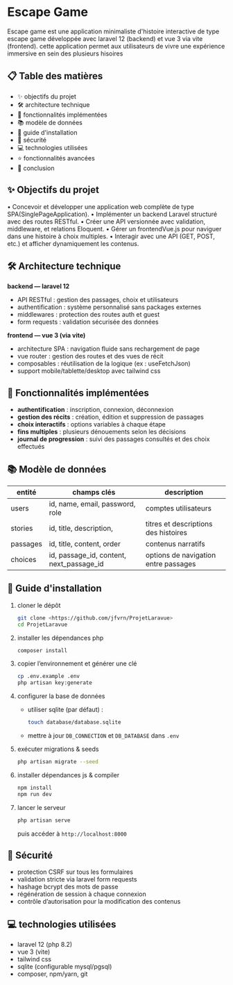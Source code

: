 # Escape Game

Escape game est une application minimaliste d'histoire interactive de type escape game développée avec laravel 12 (backend) et vue 3 via vite (frontend). cette application permet aux utilisateurs de vivre une expérience immersive en sein des plusieurs hisoires

## 📋 Table des matières

* ✨ objectifs du projet
* 🛠️ architecture technique
* 🌟 fonctionnalités implémentées
* 📚 modèle de données
* 🚀 guide d'installation
* 🔐 sécurité
* 💻 technologies utilisées
* ⭐ fonctionnalités avancées
* 📝 conclusion

## ✨ Objectifs du projet

 • Concevoir et développer une application web complète de type SPA(SinglePageApplication).
 • Implémenter un backend Laravel structuré avec des routes RESTful.
 • Créer une API versionnée avec validation, middleware, et relations Eloquent.
 • Gérer un frontendVue.js pour naviguer dans une histoire à choix multiples.
 • Interagir avec une API (GET, POST, etc.) et afficher dynamiquement les contenus.

## 🛠️ Architecture technique

**backend — laravel 12**

* API RESTful : gestion des passages, choix et utilisateurs
* authentification : système personnalisé sans packages externes
* middlewares : protection des routes auth et guest
* form requests : validation sécurisée des données

**frontend — vue 3 (via vite)**

* architecture SPA : navigation fluide sans rechargement de page
* vue router : gestion des routes et des vues de récit
* composables : réutilisation de la logique (ex : useFetchJson)
* support mobile/tablette/desktop avec tailwind css

## 🌟 Fonctionnalités implémentées

* **authentification** : inscription, connexion, déconnexion
* **gestion des récits** : création, édition et suppression de passages
* **choix interactifs** : options variables à chaque étape
* **fins multiples** : plusieurs dénouements selon les décisions
* **journal de progression** : suivi des passages consultés et des choix effectués

## 📚 Modèle de données

| entité         | champs clés                                 | description                                 |
| -------------- | ------------------------------------------- | ------------------------------------------- |
| users          | id, name, email, password, role             | comptes utilisateurs                        |
| stories        | id, title, description,                     | titres et descriptions des histoires        |
| passages       | id, title, content, order                   | contenus narratifs                          |
| choices        | id, passage\_id, content, next\_passage\_id   | options de navigation entre passages        |

## 🚀 Guide d'installation

1. cloner le dépôt

   ```bash
   git clone <https://github.com/jfvrn/ProjetLaravue>
   cd ProjetLaravue
   ```
2. installer les dépendances php

   ```bash
   composer install
   ```
3. copier l’environnement et générer une clé

   ```bash
   cp .env.example .env
   php artisan key:generate
   ```
4. configurer la base de données

   * utiliser sqlite (par défaut) :

     ```bash
     touch database/database.sqlite
     ```
   * mettre à jour `DB_CONNECTION` et `DB_DATABASE` dans `.env`
5. exécuter migrations & seeds

   ```bash
   php artisan migrate --seed
   ```
6. installer dépendances js & compiler

   ```bash
   npm install
   npm run dev
   ```
7. lancer le serveur

   ```bash
   php artisan serve
   ```

   puis accéder à `http://localhost:8000`

## 🔐 Sécurité

* protection CSRF sur tous les formulaires
* validation stricte via laravel form requests
* hashage bcrypt des mots de passe
* régénération de session à chaque connexion
* contrôle d’autorisation pour la modification des contenus

## 💻 technologies utilisées

* laravel 12 (php 8.2)
* vue 3 (vite)
* tailwind css
* sqlite (configurable mysql/pgsql)
* composer, npm/yarn, git
